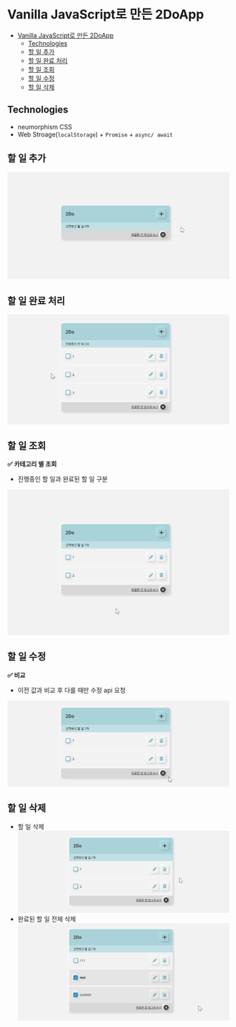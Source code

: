 # Vanilla JavaScript로 만든 2DoApp

- [Vanilla JavaScript로 만든 2DoApp](#vanilla-javascript로-만든-2doapp)
  - [Technologies](#technologies)
  - [할 일 추가](#할-일-추가)
  - [할 일 완료 처리](#할-일-완료-처리)
  - [할 일 조회](#할-일-조회)
  - [할 일 수정](#할-일-수정)
  - [할 일 삭제](#할-일-삭제)

## Technologies

- neumorphism CSS
- Web Stroage(`localStorage`) + `Promise` + `async/ await`

## 할 일 추가

![add](./docs/add.gif)

## 할 일 완료 처리

![toggle](./docs/toggle.gif)

## 할 일 조회

**✅ 카테고리 별 조회**

- 진행중인 할 일과 완료된 할 일 구분

![show](./docs/show.gif)

## 할 일 수정

**✅ 비교**

- 이전 값과 비교 후 다를 때만 수정 api 요청

![edit](./docs/edit.gif)

## 할 일 삭제

- 할 일 삭제
  ![delete](./docs/delete.gif)
- 완료된 할 일 전체 삭제
  ![delete](./docs/delete-all.gif)
